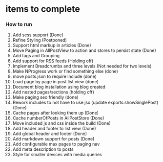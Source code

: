 # items to complete

### How to run 

1. Add scss support (Done)
2. Refine Styling (Postponed)
3. Support html markup in articles (Done)
4. Move Paging in AllPostView to action and stores to persist state (Done)
5. Add tags and Grouping
6. Add support for RSS feeds (Holding off)
7. Implement Breadcrumbs and three levels (Not needed for two levels)
8. Make NProgress work or find something else (done)
9. move posts.json to require include (done)
10. Load page by page in post list view (done)
11. Document blog installation using blog created
12. Add nested pages/sections (holding off)
13. Make paging seo friendly (done)
14. Rework includes to not have to use jsx (update exports.showSinglePost) (Done)
15. Cache pages after looking them up (Done)
16. Cache numberOfPosts in AllPostStore (Done)
17. Move included js and css inside the build (Done)
18. Add header and footer to list view (Done)
19. Add global header and footer (Done)
20. Add markdown support for posts (Done)
21. Add configurable max pages to paging nav
22. Add meta description to posts
23. Style for smaller devices with media queries
